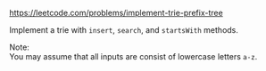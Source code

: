 https://leetcode.com/problems/implement-trie-prefix-tree

Implement a trie with `insert`, `search`, and `startsWith` methods.

Note:  
You may assume that all inputs are consist of lowercase letters `a-z`.
